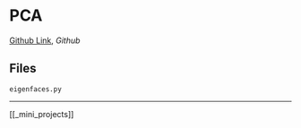# PCA

[Github Link](https://github.com/udacity/ud120-projects/tree/master/pca), _Github_

## Files

`eigenfaces.py`

---

[[_mini_projects]]
